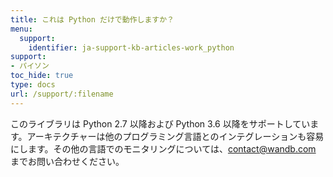 ```yaml
---
title: これは Python だけで動作しますか？
menu:
  support:
    identifier: ja-support-kb-articles-work_python
support:
- パイソン
toc_hide: true
type: docs
url: /support/:filename
---
```


このライブラリは Python 2.7 以降および Python 3.6 以降をサポートしています。アーキテクチャーは他のプログラミング言語とのインテグレーションも容易にします。その他の言語でのモニタリングについては、[contact@wandb.com](mailto:contact@wandb.com) までお問い合わせください。